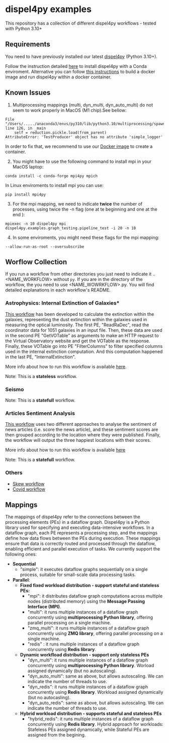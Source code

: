 # dispel4py examples

This repository has a collection of different dispel4py workflows - tested with Python 3.10+

## Requirements

You need to have previously installed our latest [dispel4py](https://github.com/StreamingFlow/d4py/tree/main) (Python 3.10+).

Follow the instruction detailed [here](https://github.com/StreamingFlow/d4py/tree/main#installation) to install dispel4py with a Conda enviroment. Alternative you can follow [this instructions](https://github.com/StreamingFlow/d4py/tree/main#docker) to build a docker image and run dispel4py within a docker container.

## Known Issues

1. Multiprocessing mappings (multi, dyn_multi, dyn_auto_multi) do not seem to work properly in MacOS (M1 chip).See bellow:


```
File "/Users/...../anaconda3/envs/py310/lib/python3.10/multiprocessing/spawn.py", line 126, in _main
    self = reduction.pickle.load(from_parent)
AttributeError: 'TestProducer' object has no attribute 'simple_logger'
```

In order to fix that, we recommend to use our [Docker image](https://github.com/StreamingFlow/d4py/tree/main) to create a container.

2. You might have to use the following command to install mpi in your MacOS laptop:
```
conda install -c conda-forge mpi4py mpich
```
   In Linux enviroments to install mpi you can use:
```
pip install mpi4py
```

3. For the mpi mapping, we need to indicate **twice** the number of processes, using twice the -n flag (one at te beginning and one at the end ):

```
mpiexec -n 10 dispel4py mpi dispel4py.examples.graph_testing.pipeline_test -i 20 -n 10
```

4. In some enviroments, you might need these flags for the mpi mapping:

```
--allow-run-as-root --oversubscribe
```

## Worflow Collection


If you run a workflow from other directories you just need to indicate it <DIR1>.<DIR2>.<NAME_WORKFLOW> without `py`.  If you are in the directory of the workflow, the you need to use <NAME_WOWRKFLOW>.py. You will find detailed explanations in each workflow's README. 


### Astrophysics: Internal Extinction of Galaxies*


[This workflow](./internal_extinction) has been developed to calculate the extinction within the galaxies, representing the dust extinction within the galaxies used in measuring the optical luminosity. The first PE, "ReadRaDec", read the coordinator data for 1051 galaxies in an input file. Then, these data are used in the second PE "GetVOTable" as arguments to make an HTTP request to the Virtual Observatory website  and get the VOTable as the response. Finally, these VOTable go into PE "FilterColumns" to filter specified columns used in the internal extinction computation. And this computation happened in the last PE, "InternalExtinction".

More info about how to run this workflow is available [here](./internal_extinction/README.md). 

Note: This is a **stateless** workflow. 

### Seismo

Note: This is a **statefull** workflow. 

### Articles Sentiment Analysis 

[This workflow](./article_sentiment_analysis) uses two different approaches to analyse the sentiment of news articles (i.e. score the news article), and these sentiment scores are then grouped according to the location where they were published. Finally, the workflow will output the three happiest locations with their scores.


More info about how to run this workflow is available [here](./article_sentiment_analysis/README.md)

Note: This is a **statefull** workflow. 


### Others

- [Skew workflow](others/skew_workflow.py)
- [Covid workflow](others/covid_workflow.py)



## Mappings

The mappings of dispel4py refer to the connections between the processing elements (PEs) in a dataflow graph. Dispel4py is a Python library used for specifying and executing data-intensive workflows. In a dataflow graph, each PE represents a processing step, and the mappings define how data flows between the PEs during execution. These mappings ensure that data is correctly routed and processed through the dataflow, enabling efficient and parallel execution of tasks. We currently support the following ones:

- **Sequential**
  - "simple": it executes dataflow graphs sequentially on a single process, suitable for small-scale data processing tasks. 
- **Parallel**:  
  -  **Fixed fixed workload distribution - support stateful and stateless PEs:**
        - "mpi": it distributes dataflow graph computations across multiple nodes (distributed memory) using the **Message Passing Interface (MPI)**. 
        - "multi": it runs multiple instances of a dataflow graph concurrently using **multiprocessing Python library**, offering parallel processing on a single machine. 
        - "zmq_multi": it runs multiple instances of a dataflow graph concurrently using **ZMQ library**, offering parallel processing on a single machine.
        - "redis" : it runs multiple instances of a dataflow graph concurrently using **Redis library**. 
  - **Dynamic workfload distribution -  support only stateless PEs** 
    - "dyn_multi": it runs multiple instances of a dataflow graph concurrently using **multiprocessing Python library**. Worload assigned dynamically (but no autoscaling). 
    - "dyn_auto_multi": same as above, but allows autoscaling. We can indicate the number of threads to use.
    - "dyn_redis": it runs multiple instances of a dataflow graph concurrently using **Redis library**. Workload assigned dynamically (but no autocasling). 
    - "dyn_auto_redis": same as above, but allows autoscaling. We can indicate the number of threads to use.
  - **Hybrid workload distribution - supports stateful and stateless PEs**
    - "hybrid_redis": it runs multiple instances of a dataflow graph concurrently using **Redis library**. Hybrid approach for workloads: Stafeless PEs assigned dynamically, while Stateful PEs are assigned from the begining.




